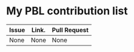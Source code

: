 My PBL contribution list
========================

| Issue                    | Link.   | Pull Request |
|--------------------------|---------|--------------|
| None            | None      | None |
